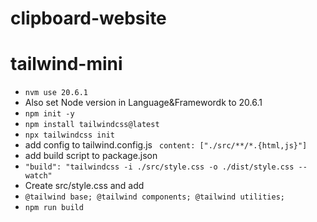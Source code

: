 # clipboard-website

# tailwind-mini

* `nvm use 20.6.1` <br />
* Also set Node version in Language&Framewordk to 20.6.1
* `npm init -y` <br />
* `npm install tailwindcss@latest` <br />
* `npx tailwindcss init`
* add config to tailwind.config.js
`
  content: ["./src/**/*.{html,js}"]`
* add build script to package.json <br />
* `"build": "tailwindcss -i ./src/style.css -o ./dist/style.css --watch"`
* Create src/style.css and add
* `@tailwind base;
  @tailwind components;
  @tailwind utilities;`
* `npm run build`